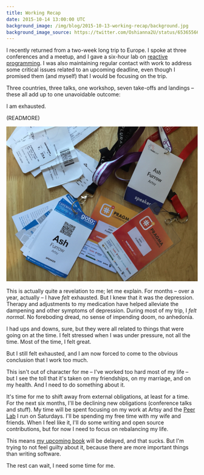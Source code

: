 ```yaml
---
title: Working Recap
date: 2015-10-14 13:00:00 UTC
background_image: /img/blog/2015-10-13-working-recap/background.jpg
background_image_source: https://twitter.com/Oshianna2U/status/653655660949733376
---
```


I recently returned from a two-week long trip to Europe. I spoke at three conferences and a meetup, and I gave a six-hour lab on [reactive programming](https://github.com/ashfurrow/pragma-2015-rx-workshop). I was also maintaining regular contact with work to address some critical issues related to an upcoming deadline, even though I promised them (and myself) that I would be focusing on the trip. 

Three countries, three talks, one workshop, seven take-offs and landings – these all add up to one unavoidable outcome:

I am exhausted.

(READMORE)

![](/img/blog/2015-10-13-working-recap/trip.jpg)

This is actually quite a revelation to me; let me explain. For months – over a year, actually – I have _felt_ exhausted. But I knew that it was the depression. Therapy and adjustments to my medication have helped alleviate the dampening and other symptoms of depression. During most of my trip, I _felt normal_. No foreboding dread, no sense of impending doom, no anhedonia. 

I had ups and downs, sure, but they were all related to things that were going on at the time. I felt stressed when I was under pressure, not all the time. Most of the time, I felt great.

But I still felt exhausted, and I am now forced to come to the obvious conclusion that I work too much. 

This isn't out of character for me – I've worked too hard most of my life – but I see the toll that it's taken on my friendships, on my marriage, and on my health. And I need to do something about it.

It's time for me to shift away from external obligations, at least for a time. For the next six months, I'll be declining new obligations (conference talks and stuff). My time will be spent focusing on my work at Artsy and the [Peer Lab](http://artsy.github.io/blog/2015/08/10/peer-lab/) I run on Saturdays. I'll be spending my free time with my wife and friends. When I feel like it, I'll do some writing and open source contributions, but for now I need to focus on rebalancing my life. 

This means [my upcoming book](https://leanpub.com/swift_book) will be delayed, and that sucks. But I'm trying to not feel guilty about it, because there are more important things than writing software. 

The rest can wait, I need some time for me.
